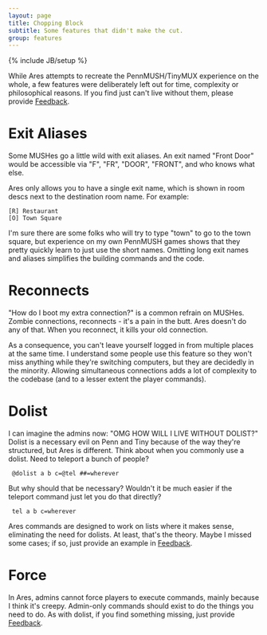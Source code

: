 ```yaml
---
layout: page
title: Chopping Block
subtitle: Some features that didn't make the cut.
group: features
---
```

{% include JB/setup %}

While Ares attempts to recreate the PennMUSH/TinyMUX experience on the whole, a few features were deliberately left out for time, complexity or philosophical reasons.  If you find just can't live without them, please provide [Feedback]({{site.siteroot}}/feedback.html).

# Exit Aliases

Some MUSHes go a little wild with exit aliases.  An exit named "Front Door" would be accessible via "F", "FR", "DOOR", "FRONT", and who knows what else.

Ares only allows you to have a single exit name, which is shown in room descs next to the destination room name.  For example: 

    [R] Restaurant
    [O] Town Square

I'm sure there are some folks who will try to type "town" to go to the town square, but experience on my own PennMUSH games shows that they pretty quickly learn to just use the short names.  Omitting long exit names and aliases simplifies the building commands and the code.

# Reconnects

"How do I boot my extra connection?" is a common refrain on MUSHes.  Zombie connections, reconnects - it's a pain in the butt.  Ares doesn't do any of that.  When you reconnect, it kills your old connection.

As a consequence, you can't leave yourself logged in from multiple places at the same time.  I understand some people use this feature so they won't miss anything while they're switching computers, but they are decidedly in the minority.  Allowing simultaneous connections adds a lot of complexity to the codebase (and to a lesser extent the player commands).

# Dolist

I can imagine the admins now:  "OMG HOW WILL I LIVE WITHOUT DOLIST?"   Dolist is a necessary evil on Penn and Tiny because of the way they're structured, but Ares is different.  Think about when you commonly use a dolist.  Need to teleport a bunch of people?  

     @dolist a b c=@tel ##=wherever
     
But why should that be necessary?  Wouldn't it be much easier if the teleport command just let you do that directly?

     tel a b c=wherever
     
Ares commands are designed to work on lists where it makes sense, eliminating the need for dolists.  At least, that's the theory.  Maybe I missed some cases; if so, just provide an example in [Feedback]({{site.siteroot}}/feedback.html).

# Force

In Ares, admins cannot force players to execute commands, mainly because I think it's creepy.  Admin-only commands should exist to do the things you need to do.  As with dolist, if you find something missing, just provide [Feedback]({{site.siteroot}}/feedback.html).